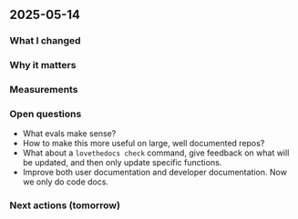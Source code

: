 ## 2025-05-14

### What I changed

### Why it matters

### Measurements

### Open questions
- What evals make sense?
- How to make this more useful on large, well documented repos?
- What about a `lovethedocs check` command, give feedback on what will be updated, and
then only update specific functions.
- Improve both user documentation and developer documentation. Now we only do code
docs.

### Next actions (tomorrow)